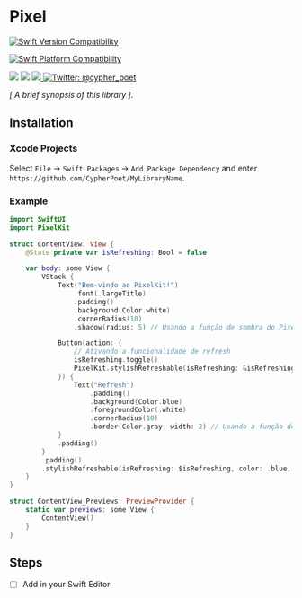 # Pixel

<!-- Header Logo -->

<!--
<div align="center">
   <img width="600px" src="./Sources/MyLibraryName/MyLibraryName.docc/Resources/Images/banner-logo.png" alt="Banner Logo">
</div>

 -->


<!-- Badges -->

<p>

  [![Swift Version Compatibility](https://img.shields.io/endpoint?url=https%3A%2F%2Fswiftpackageindex.com%2Fapi%2Fpackages%2FCypherPoet%2FMyLibraryName%2Fbadge%3Ftype%3Dswift-versions)](https://swiftpackageindex.com/CypherPoet/MyLibraryName)

  [![Swift Platform Compatibility](https://img.shields.io/endpoint?url=https%3A%2F%2Fswiftpackageindex.com%2Fapi%2Fpackages%2FCypherPoet%2FMyLibraryName%2Fbadge%3Ftype%3Dplatforms)](https://swiftpackageindex.com/CypherPoet/MyLibraryName)

</p>


<p>
    <img src="https://img.shields.io/badge/License-MIT-blue.svg" />
    <img src="https://github.com/CypherPoet/MyLibraryName/workflows/Build%20&%20Test/badge.svg" />
    <a href="https://github.com/apple/swift-package-manager">
      <img src="https://img.shields.io/badge/spm-compatible-brightgreen.svg?style=flat" />
    </a>
    <a href="https://twitter.com/cypher_poet">
        <img src="https://img.shields.io/badge/Contact-@cypher_poet-lightgrey.svg?style=flat" alt="Twitter: @cypher_poet" />
    </a>
</p>


<p align="center">

_[ A brief synopsis of this library ]._

</p>


## Installation

### Xcode Projects

Select `File` -> `Swift Packages` -> `Add Package Dependency` and enter `https://github.com/CypherPoet/MyLibraryName`.

### Example



```swift
import SwiftUI
import PixelKit

struct ContentView: View {
    @State private var isRefreshing: Bool = false

    var body: some View {
        VStack {
            Text("Bem-vindo ao PixelKit!")
                .font(.largeTitle)
                .padding()
                .background(Color.white)
                .cornerRadius(10)
                .shadow(radius: 5) // Usando a função de sombra do PixelKit

            Button(action: {
                // Ativando a funcionalidade de refresh
                isRefreshing.toggle()
                PixelKit.stylishRefreshable(isRefreshing: &isRefreshing, color: .blue, size: 30)
            }) {
                Text("Refresh")
                    .padding()
                    .background(Color.blue)
                    .foregroundColor(.white)
                    .cornerRadius(10)
                    .border(Color.gray, width: 2) // Usando a função de borda do PixelKit
            }
            .padding()
        }
        .padding()
        .stylishRefreshable(isRefreshing: $isRefreshing, color: .blue, size: 30) // Usando a extensão do View
    }
}

struct ContentView_Previews: PreviewProvider {
    static var previews: some View {
        ContentView()
    }
}
```



## Steps 

- [ ] Add in your Swift Editor
